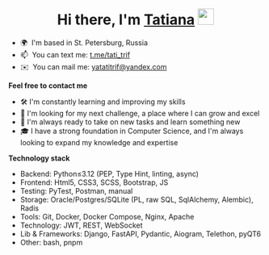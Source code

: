 <h1 align="center">Hi there, I'm <a href="https://github.com/tatitrif/" target="_blank">Tatiana</a> <img src="https://github.com/blackcater/blackcater/raw/main/images/Hi.gif" height="32"/></h1>


* 🌍  I'm based in St. Petersburg, Russia
* 📫  You can text me: [t.me/tati_trif](https://t.me/tati_trif)
* ✉️  You can mail me:  [yatatitrif@yandex.com](mailto:yatatitrif@yandex.com)

**Feel free to contact me**

* 🛠️ I'm constantly learning and improving my skills
* 💼 I'm looking for my next challenge, a place where I can grow and excel
* 💪 I'm always ready to take on new tasks and learn something new
* 🎓 I have a strong foundation in Computer Science, and I'm always looking to expand my knowledge and expertise 


**Technology stack**

* Backend: Python≤3.12 (PEP, Type Hint, linting, async)
* Frontend: Html5, CSS3, SCSS, Bootstrap, JS
* Testing: PyTest, Postman, manual 
* Storage: Oracle/Postgres/SQLite (PL, raw SQL, SqlAlchemy, Alembic), Radis
* Tools: Git, Docker, Docker Compose, Nginx, Apache
* Technology: JWT, REST, WebSocket
* Lib & Frameworks: Django, FastAPI, Pydantic, Aiogram, Telethon, pyQT6 
* Other: bash, pnpm
